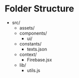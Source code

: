 # Folder Structure
  - src/
    - assets/
    - components/
        - ui/
    - constants/
        - texts.json
    - context/
        - Firebase.jsx
    - lib/
        - utils.js
    

